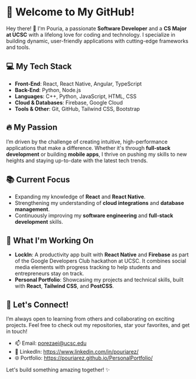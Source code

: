 # 🚀 Welcome to My GitHub!

Hey there! 👋 I'm Pouria, a passionate **Software Developer** and a **CS Major at UCSC** with a lifelong love for coding and technology. I specialize in building dynamic, user-friendly applications with cutting-edge frameworks and tools.

## 💻 My Tech Stack
- **Front-End**: React, React Native, Angular, TypeScript
- **Back-End**: Python, Node.js
- **Languages**: C++, Python, JavaScript, HTML, CSS
- **Cloud & Databases**: Firebase, Google Cloud
- **Tools & Other**: Git, GitHub, Tailwind CSS, Bootstrap

## 🔥 My Passion
I’m driven by the challenge of creating intuitive, high-performance applications that make a difference. Whether it's through **full-stack development** or building **mobile apps**, I thrive on pushing my skills to new heights and staying up-to-date with the latest tech trends.

## 📚 Current Focus
- Expanding my knowledge of **React** and **React Native**.
- Strengthening my understanding of **cloud integrations** and **database management**.
- Continuously improving my **software engineering** and **full-stack development** skills.

## 💼 What I'm Working On
- **LockIn**: A productivity app built with **React Native** and **Firebase** as part of the Google Developers Club hackathon at UCSC. It combines social media elements with progress tracking to help students and entrepreneurs stay on track.
- **Personal Portfolio**: Showcasing my projects and technical skills, built with **React**, **Tailwind CSS**, and **PostCSS**.

## 🚀 Let's Connect!
I’m always open to learning from others and collaborating on exciting projects. Feel free to check out my repositories, star your favorites, and get in touch!

- 📫 Email: porezaei@ucsc.edu
- 💬 LinkedIn: https://www.linkedin.com/in/pouriarez/
- 🌐 Portfolio: https://pouriarez.github.io/PersonalPortfolio/

Let's build something amazing together! ✨

